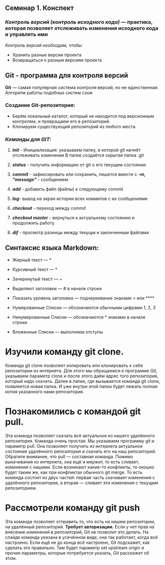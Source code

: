## Семинар 1. Конспект

### ***Контроль версий (контроль исходного кода)*** — практика, которая позволяет отслеживать изменения исходного кода и управлять ими

*Контроль версий необходим, чтобы:*
* Хранить разные версии проекта
* Возвращаться к разным версиям проекта

## **Git - программа для контроля версий**
**Git** — самая популярная система контроля
версий, но не единственная. Алгоритм
работы подобных систем схож

### Создание Git-репозитория:
* Берём локальный каталог, который не находится под версионным контролем, и превращаем его в репозиторий.
* Клонируем существующий репозиторий из любого места.

### *Команды для GIT:*


1.  ***init*** - Инициализация: указываем папку, в которой git начнёт отслеживать изменения В папке создаётся скрытая папка .git 

2.  ***status*** - получить информацию от git о его текущем состоянии

3. ***commit*** - зафиксировать или сохранить, пишется вместе с  ***-m, "message"*** - сообщением

4. ***add*** - добавить файл (файлы) к следующему commit 

5. ***log***- вывод на экран истории всех коммитов с их сообщениями

6. ***checkout*** - переход между *commit*

7.  ***checkout master*** - вернуться к актуальному состоянию и продолжить работу

8. ***dif*** - просмотр разницы между текущм и законченным файлами

## Синтаксис языка Markdown: 
* Жирный текст — *

* Курсивный текст — *
* Зачеркнутый текст — ~
* Выделяют заголовки — # в начале строки
* Показать уровень заголовка — подчеркивание знаками = или ****
* Нумерованные Списки — обозначаются обычными цифрами 1, 2, 3
* Ненумерованные Списки — обозначаются * знаками в начале строки 
* Вложенные Списки — выполняем отступы

# Изучили команду git clone.

Команда git clone позволяет копировать или клонировать к себе репозитории из
интернета. Для этого мы обращаемся к программе Git, указываем параметр clone и
после этого даём адрес того репозитория, который надо скачать. Далее в папке, где
вызывается команда git clone, появляется новая папка. И уже внутри этой папки будет
лежать полная копия указанного нами репозитория.

# Познакомились с командой git pull.

Эта команда позволяет скачать всё актуальное из нашего удалённого репозитория.
Команда очень простая. Мы указываем программу git и параметр pull. Она позволяет
получить из интернета актуальное состояние удалённого репозитория и скачать его на
наш репозиторий. Обратите внимание, что pull — составная команда. Помимо
выкачивания из интернета, она ещё и мержит, то есть сливает, изменения с нашими.
Если возникают какие-то конфликты, то окошко будет таким же, как при конфликтах
обычного git merge. То есть коменда состоит из двух частей: первая часть скачивает
изменения с удалённого репозитория, а вторая — сливает эти изменения с текущим
репозиторием.

# Рассмотрели команду git push

Эта команда позволяет отправить то, что есть на нашем репозитории, на удалённый
репозиторий. __Требует авторизации.__ Если у нет прав на внесение изменений в
репозиторий, Git не позволит это делать. На слайде команда указана в усечённом виде,
она так работает, когда всё настроено. Если ещё не до конца всё настроено, Git
подскажет, как сделать это правильно. Там будет параметр set upstream origin и прочие
параметры, которые потребуется указать, Git расскажет об этом.